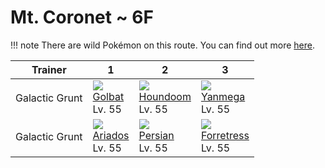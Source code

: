 # Mt. Coronet ~ 6F

!!! note
    There are wild Pokémon on this route. You can find out more [here](../../wild_pokemon/mt_coronet__6f/).


Trainer        | 1                                 | 2                                  | 3                                    | 
---            | ---                               | ---                                | ---                                  | 
Galactic Grunt | ![][042]<br> [Golbat]<br> Lv. 55  | ![][229]<br> [Houndoom]<br> Lv. 55 | ![][469]<br> [Yanmega]<br> Lv. 55    | 
Galactic Grunt | ![][168]<br> [Ariados]<br> Lv. 55 | ![][053]<br> [Persian]<br> Lv. 55  | ![][205]<br> [Forretress]<br> Lv. 55 | 

[Golbat]: ../../pokemon_changes/042/
[Persian]: ../../pokemon_changes/053/
[Ariados]: ../../pokemon_changes/168/
[Forretress]: ../../pokemon_changes/205/
[Houndoom]: ../../pokemon_changes/229/
[Yanmega]: ../../pokemon_changes/469/
[042]: ../img/pokemon/042.png
[053]: ../img/pokemon/053.png
[168]: ../img/pokemon/168.png
[205]: ../img/pokemon/205.png
[229]: ../img/pokemon/229.png
[469]: ../img/pokemon/469.png
